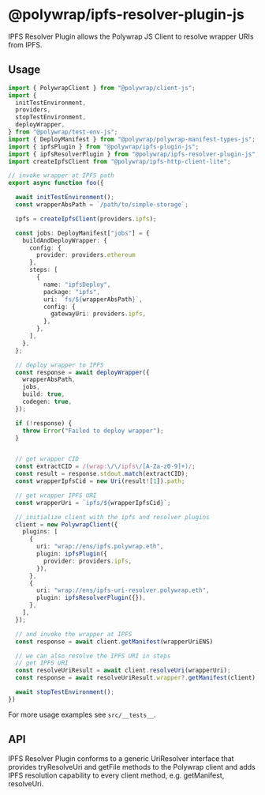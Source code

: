 # @polywrap/ipfs-resolver-plugin-js

IPFS Resolver Plugin allows the Polywrap JS Client to resolve wrapper URIs from IPFS.

## Usage

``` typescript
import { PolywrapClient } from "@polywrap/client-js";
import {
  initTestEnvironment,
  providers,
  stopTestEnvironment,
  deployWrapper,
} from "@polywrap/test-env-js";
import { DeployManifest } from "@polywrap/polywrap-manifest-types-js";
import { ipfsPlugin } from "@polywrap/ipfs-plugin-js";
import { ipfsResolverPlugin } from "@polywrap/ipfs-resolver-plugin-js";
import createIpfsClient from "@polywrap/ipfs-http-client-lite";

// invoke wrapper at IPFS path
export async function foo({

  await initTestEnvironment();
  const wrapperAbsPath = `/path/to/simple-storage`;

  ipfs = createIpfsClient(providers.ipfs);

  const jobs: DeployManifest["jobs"] = {
    buildAndDeployWrapper: {
      config: {
        provider: providers.ethereum
      },
      steps: [
        {
          name: "ipfsDeploy",
          package: "ipfs",
          uri: `fs/${wrapperAbsPath}`,
          config: {
            gatewayUri: providers.ipfs,
          },
        },
      ],
    },
  };

  // deploy wrapper to IPFS
  const response = await deployWrapper({
    wrapperAbsPath,
    jobs,
    build: true,
    codegen: true,
  });

  if (!response) {
    throw Error("Failed to deploy wrapper");
  }


  // get wrapper CID
  const extractCID = /(wrap:\/\/ipfs\/[A-Za-z0-9]+)/;
  const result = response.stdout.match(extractCID);
  const wrapperIpfsCid = new Uri(result![1]).path;

  // get wrapper IPFS URI
  const wrapperUri = `ipfs/${wrapperIpfsCid}`;

  // initialize client with the ipfs and resolver plugins
  client = new PolywrapClient({
    plugins: [
      {
        uri: "wrap://ens/ipfs.polywrap.eth",
        plugin: ipfsPlugin({
          provider: providers.ipfs,
        }),
      },
      {
        uri: "wrap://ens/ipfs-uri-resolver.polywrap.eth",
        plugin: ipfsResolverPlugin({}),
      },
    ],
  });

  // and invoke the wrapper at IPFS
  const response = await client.getManifest(wrapperUriENS)

  // we can also resolve the IPFS URI in steps
  // get IPFS URI
  const resolveUriResult = await client.resolveUri(wrapperUri);
  const response = await resolveUriResult.wrapper?.getManifest(client);

  await stopTestEnvironment();
})
```
For more usage examples see `src/__tests__`.

## API

IPFS Resolver Plugin conforms to a generic UriResolver interface that provides tryResolveUri and getFile methods to the Polywrap client and adds IPFS resolution capability to every client method, e.g. getManifest, resolveUri.
